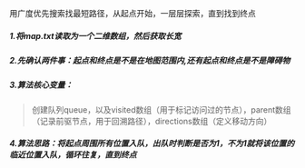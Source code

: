 用广度优先搜索找最短路径，从起点开始，一层层探索，直到找到终点

##### 1.将map.txt读取为一个二维数组，然后获取长宽

##### 2.先确认两件事：起点和终点是不是在地图范围内,还有起点和终点是不是障碍物

##### 3.算法核心变量：

> 创建队列queue，以及visited数组（用于标记访问过的节点），parent数组（记录前驱节点，用于回溯路径），directions数组（定义移动方向）

##### 4.算法思路：将起点周围所有位置入队，出队时判断是否为1，不为1就将该位置的临近位置入队，循环往复，直到终点